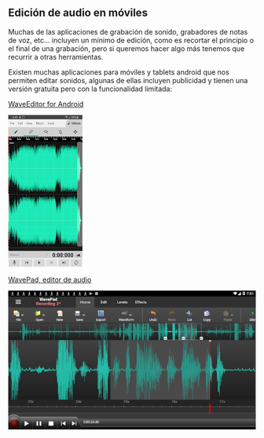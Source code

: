 ## Edición de audio en móviles

Muchas de las aplicaciones de grabación de sonido, grabadores de notas de voz, etc... incluyen un mínimo de edición, como es recortar el principio o el final de una grabación, pero si queremos hacer algo más tenemos que recurrir a otras herramientas.

Existen muchas aplicaciones para móviles y tablets android que nos permiten editar sonidos, algunas de ellas incluyen publicidad y tienen una versión gratuita pero con la funcionalidad limitada:

[WaveEditor for Android](https://play.google.com/store/apps/details?id=io.sbaud.wavstudio)

![](./images/wavstudio.png)

[WavePad, editor de audio](https://play.google.com/store/apps/details?id=com.nchsoftware.pocketwavepad_free&hl=es&gl=US)

![](./images/pocketwavepad.png)

